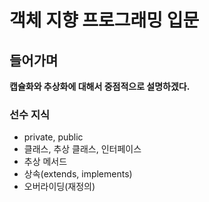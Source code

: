 # 객체 지향 프로그래밍 입문

## 들어가며

**캡슐화와 추상화에 대해서 중점적으로 설명하겠다.**

### 선수 지식

- private, public
- 클래스, 추상 클래스, 인터페이스
- 추상 메서드
- 상속(extends, implements)
- 오버라이딩(재정의)

